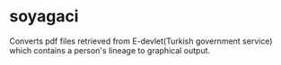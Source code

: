 # soyagaci
Converts pdf files retrieved from E-devlet(Turkish government service) which contains a person's lineage to graphical output.
